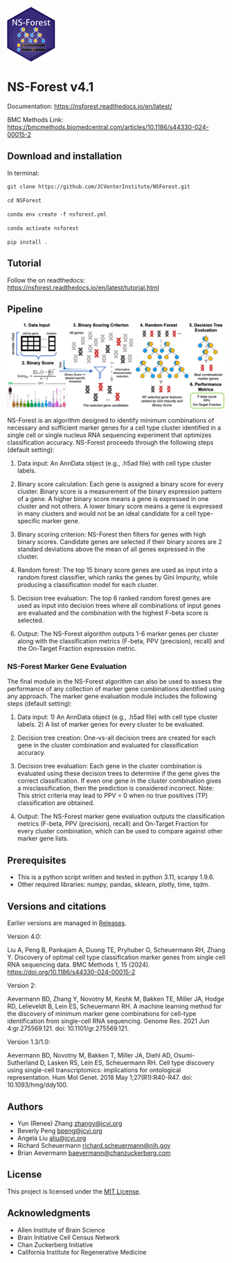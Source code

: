 <img src="NS-Forest-sticker.png" width="110" height="125">

# NS-Forest v4.1

Documentation: https://nsforest.readthedocs.io/en/latest/

BMC Methods Link: https://bmcmethods.biomedcentral.com/articles/10.1186/s44330-024-00015-2

## Download and installation

In terminal: 
```
git clone https://github.com/JCVenterInstitute/NSForest.git

cd NSForest

conda env create -f nsforest.yml

conda activate nsforest

pip install .

```
## Tutorial

Follow the on readthedocs: https://nsforest.readthedocs.io/en/latest/tutorial.html

## Pipeline

<img src="pipeline.PNG">

NS-Forest is an algorithm designed to identify minimum combinations of necessary and sufficient marker genes for a cell type cluster identified in a single cell or single nucleus RNA sequencing experiment that optimizes classification accuracy. NS-Forest proceeds through the following steps (default setting):

1. Data input: An AnnData object (e.g., .h5ad file) with cell type cluster labels. 

2. Binary score calculation: Each gene is assigned a binary score for every cluster. Binary score is a measurement of the binary expression pattern of a gene. A higher binary score means a gene is expressed in one cluster and not others. A lower binary score means a gene is expressed in many clusters and would not be an ideal candidate for a cell type-specific marker gene. 

3. Binary scoring criterion: NS-Forest then filters for genes with high binary scores. Candidate genes are selected if their binary scores are 2 standard deviations above the mean of all genes expressed in the cluster. 

4. Random forest: The top 15 binary score genes are used as input into a random forest classifier, which ranks the genes by Gini Impurity, while producing a classification model for each cluster. 

5. Decision tree evaluation: The top 6 ranked random forest genes are used as input into decision trees where all combinations of input genes are evaluated and the combination with the highest F-beta score is selected. 

6. Output: The NS-Forest algorithm outputs 1-6 marker genes per cluster along with the classification metrics (F-beta, PPV (precision), recall) and the On-Target Fraction expression metric. 

### NS-Forest Marker Gene Evaluation

The final module in the NS-Forest algorithm can also be used to assess the performance of any collection of marker gene combinations identified using any approach.  The marker gene evaluation module includes the following steps (default setting):

1. Data input: 1) An AnnData object (e.g., .h5ad file) with cell type cluster labels. 2) A list of marker genes for every cluster to be evaluated. 

2. Decision tree creation: One-vs-all decision trees are created for each gene in the cluster combination and evaluated for classification accuracy. 

3. Decision tree evaluation: Each gene in the cluster combination is evaluated using these decision trees to determine if the gene gives the correct classification. If even one gene in the cluster combination gives a misclassification, then the prediction is considered incorrect. Note: This strict criteria may lead to PPV = 0 when no true positives (TP) classification are obtained. 

4. Output: The NS-Forest marker gene evaluation outputs the classification metrics (F-beta, PPV (precision), recall) and On-Target Fraction for every cluster combination, which can be used to compare against other marker gene lists.


## Prerequisites
* This is a python script written and tested in python 3.11, scanpy 1.9.6.
* Other required libraries: numpy, pandas, sklearn, plotly, time, tqdm.

## Versions and citations

Earlier versions are managed in [Releases](https://github.com/JCVenterInstitute/NSForest/releases).  

Version 4.0:

Liu A, Peng B, Pankajam A, Duong TE, Pryhuber G, Scheuermann RH, Zhang Y. Discovery of optimal cell type classification marker genes from single cell RNA sequencing data. BMC Methods 1, 15 (2024). https://doi.org/10.1186/s44330-024-00015-2

Version 2:

Aevermann BD, Zhang Y, Novotny M, Keshk M, Bakken TE, Miller JA, Hodge RD, Lelieveldt B, Lein ES, Scheuermann RH. A machine learning method for the discovery of minimum marker gene combinations for cell-type identification from single-cell RNA sequencing. Genome Res. 2021 Jun 4:gr.275569.121. doi: 10.1101/gr.275569.121.

Version 1.3/1.0:

Aevermann BD, Novotny M, Bakken T, Miller JA, Diehl AD, Osumi-Sutherland D, Lasken RS, Lein ES, Scheuermann RH. Cell type discovery using single-cell transcriptomics: implications for ontological representation. Hum Mol Genet. 2018 May 1;27(R1):R40-R47. doi: 10.1093/hmg/ddy100.

## Authors

* Yun (Renee) Zhang zhangy@jcvi.org
* Beverly Peng bpeng@jcvi.org
* Angela Liu aliu@jcvi.org
* Richard Scheuermann richard.scheuermann@nih.gov
* Brian Aevermann baevermann@chanzuckerberg.com

## License

This project is licensed under the [MIT License](https://github.com/JCVenterInstitute/NSForest/blob/master/LICENSE).

## Acknowledgments

* Allen Institute of Brain Science
* Brain Initiative Cell Census Network
* Chan Zuckerberg Initiative
* California Institute for Regenerative Medicine
